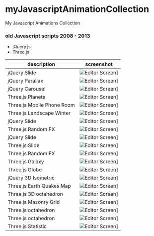 # myJavascriptAnimationCollection
My Javascript Animations Collection

### old Javascript scripts 2008 - 2013
- jQuery.js
- Three.js



description|screenshot
-----|-----
jQuery Slide| ![Editor Screen](https://raw.githubusercontent.com/maranemil/myJavascriptAnimationCollection/main/screenshots/demo01.png )] 
jQuery Parallax| ![Editor Screen](https://raw.githubusercontent.com/maranemil/myJavascriptAnimationCollection/main/screenshots/demo02.png)]
jQuery Carousel| ![Editor Screen](https://raw.githubusercontent.com/maranemil/myJavascriptAnimationCollection/main/screenshots/demo03.png)]
Three.js Planets| ![Editor Screen](https://raw.githubusercontent.com/maranemil/myJavascriptAnimationCollection/main/screenshots/demo04.png)]
Three.js Mobile Phone Room| ![Editor Screen](https://raw.githubusercontent.com/maranemil/myJavascriptAnimationCollection/main/screenshots/demo05.png)]
Three.js Landscape Winter| ![Editor Screen](https://raw.githubusercontent.com/maranemil/myJavascriptAnimationCollection/main/screenshots/demo06.png)]
jQuery Slide| ![Editor Screen](https://raw.githubusercontent.com/maranemil/myJavascriptAnimationCollection/main/screenshots/demo07.png)]
Three.js Random FX| ![Editor Screen](https://raw.githubusercontent.com/maranemil/myJavascriptAnimationCollection/main/screenshots/demo08.png)]
jQuery Slide| ![Editor Screen](https://raw.githubusercontent.com/maranemil/myJavascriptAnimationCollection/main/screenshots/demo09.png)]
Three.js Slide| ![Editor Screen](https://raw.githubusercontent.com/maranemil/myJavascriptAnimationCollection/main/screenshots/demo10.png)]
Three.js Random FX| ![Editor Screen](https://raw.githubusercontent.com/maranemil/myJavascriptAnimationCollection/main/screenshots/demo11.png)]
Three.js Galaxy| ![Editor Screen](https://raw.githubusercontent.com/maranemil/myJavascriptAnimationCollection/main/screenshots/demo12.png)]
Three.js Globe| ![Editor Screen](https://raw.githubusercontent.com/maranemil/myJavascriptAnimationCollection/main/screenshots/demo13.png)]
jQuery 3D Isometric| ![Editor Screen](https://raw.githubusercontent.com/maranemil/myJavascriptAnimationCollection/main/screenshots/demo14.png)]
Three.js Earth Quakes Map| ![Editor Screen](https://raw.githubusercontent.com/maranemil/myJavascriptAnimationCollection/main/screenshots/demo15.png)]
Three.js 3D octahedron| ![Editor Screen](https://raw.githubusercontent.com/maranemil/myJavascriptAnimationCollection/main/screenshots/demo16.png)]
Three.js Masonry Grid | ![Editor Screen](https://raw.githubusercontent.com/maranemil/myJavascriptAnimationCollection/main/screenshots/demo17.png)]
Three.js octahedron| ![Editor Screen](https://raw.githubusercontent.com/maranemil/myJavascriptAnimationCollection/main/screenshots/demo18.png)]
Three.js octahedron| ![Editor Screen](https://raw.githubusercontent.com/maranemil/myJavascriptAnimationCollection/main/screenshots/demo19.png)]
Three.js Statistic| ![Editor Screen](https://raw.githubusercontent.com/maranemil/myJavascriptAnimationCollection/main/screenshots/demo20.png)]
